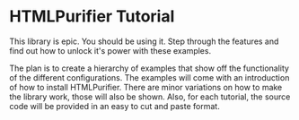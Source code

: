 HTMLPurifier Tutorial
=====================

This library is epic.
You should be using it.
Step through the features and find out how to unlock it's power with these examples.

The plan is to create a hierarchy of examples that show off the functionality of the different configurations.
The examples will come with an introduction of how to install HTMLPurifier.
There are minor variations on how to make the library work, those will also be shown.
Also, for each tutorial, the source code will be provided in an easy to cut and paste format.